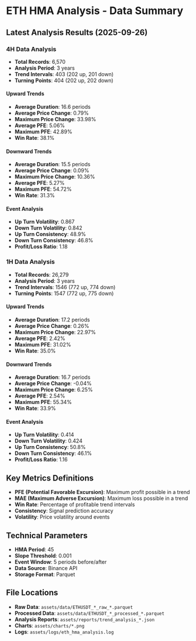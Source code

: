 # ETH HMA Analysis - Data Summary

## Latest Analysis Results (2025-09-26)

### 4H Data Analysis
- **Total Records**: 6,570
- **Analysis Period**: 3 years
- **Trend Intervals**: 403 (202 up, 201 down)
- **Turning Points**: 404 (202 up, 202 down)

#### Upward Trends
- **Average Duration**: 16.6 periods
- **Average Price Change**: 0.79%
- **Maximum Price Change**: 33.98%
- **Average PFE**: 5.06%
- **Maximum PFE**: 42.89%
- **Win Rate**: 38.1%

#### Downward Trends
- **Average Duration**: 15.5 periods
- **Average Price Change**: 0.09%
- **Maximum Price Change**: 10.36%
- **Average PFE**: 5.27%
- **Maximum PFE**: 54.72%
- **Win Rate**: 31.3%

#### Event Analysis
- **Up Turn Volatility**: 0.867
- **Down Turn Volatility**: 0.842
- **Up Turn Consistency**: 48.9%
- **Down Turn Consistency**: 46.8%
- **Profit/Loss Ratio**: 1.18

### 1H Data Analysis
- **Total Records**: 26,279
- **Analysis Period**: 3 years
- **Trend Intervals**: 1546 (772 up, 774 down)
- **Turning Points**: 1547 (772 up, 775 down)

#### Upward Trends
- **Average Duration**: 17.2 periods
- **Average Price Change**: 0.26%
- **Maximum Price Change**: 22.97%
- **Average PFE**: 2.42%
- **Maximum PFE**: 31.02%
- **Win Rate**: 35.0%

#### Downward Trends
- **Average Duration**: 16.7 periods
- **Average Price Change**: -0.04%
- **Maximum Price Change**: 6.25%
- **Average PFE**: 2.54%
- **Maximum PFE**: 55.34%
- **Win Rate**: 33.9%

#### Event Analysis
- **Up Turn Volatility**: 0.414
- **Down Turn Volatility**: 0.424
- **Up Turn Consistency**: 50.8%
- **Down Turn Consistency**: 46.1%
- **Profit/Loss Ratio**: 1.16

## Key Metrics Definitions

- **PFE (Potential Favorable Excursion)**: Maximum profit possible in a trend
- **MAE (Maximum Adverse Excursion)**: Maximum loss possible in a trend
- **Win Rate**: Percentage of profitable trend intervals
- **Consistency**: Signal prediction accuracy
- **Volatility**: Price volatility around events

## Technical Parameters

- **HMA Period**: 45
- **Slope Threshold**: 0.001
- **Event Window**: 5 periods before/after
- **Data Source**: Binance API
- **Storage Format**: Parquet

## File Locations

- **Raw Data**: `assets/data/ETHUSDT_*_raw_*.parquet`
- **Processed Data**: `assets/data/ETHUSDT_*_processed_*.parquet`
- **Analysis Reports**: `assets/reports/trend_analysis_*.json`
- **Charts**: `assets/charts/*.png`
- **Logs**: `assets/logs/eth_hma_analysis.log`
